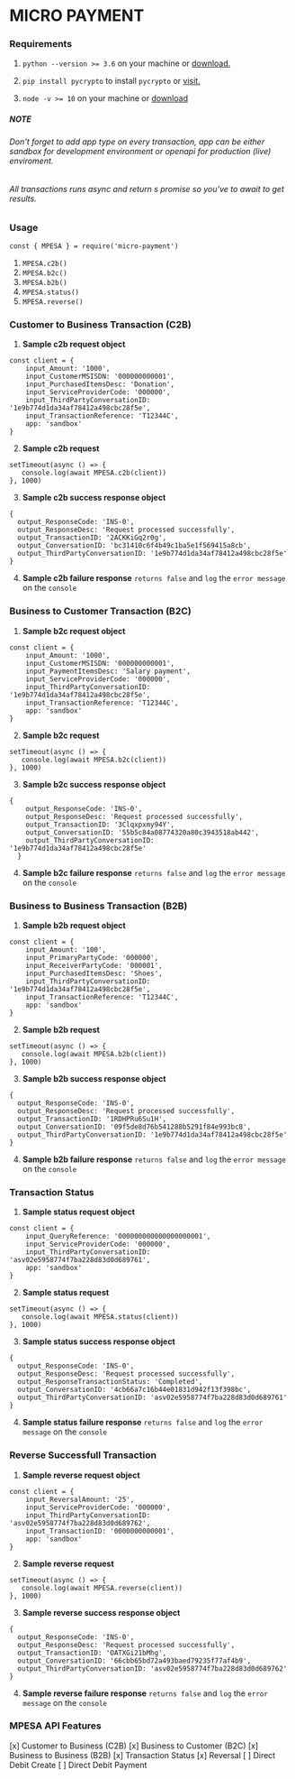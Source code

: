 # MICRO PAYMENT


### Requirements
1. `python --version >= 3.6` on your machine or [download.](https://www.python.org/downloads/)

2. `pip install pycrypto` to install `pycrypto` or [visit.](https://pypi.org/project/pycrypto/)

3. `node -v >= 10` on your machine or [download](https://nodejs.org/en/)


##### NOTE
###### Don't forget to add app type on every transaction, app can be either sandbox for development environment or openapi for production (live) enviroment.

###### All transactions runs async and return s promise so you've to await to get results.

### Usage
`const { MPESA } = require('micro-payment')`
1. `MPESA.c2b()`
2. `MPESA.b2c()`
3. `MPESA.b2b()`
4. `MPESA.status()`
5. `MPESA.reverse()`

### Customer to Business Transaction (C2B)
1. **Sample c2b request object**
```
const client = {
    input_Amount: '1000',
    input_CustomerMSISDN: '000000000001',
    input_PurchasedItemsDesc: 'Donation',
    input_ServiceProviderCode: '000000',
    input_ThirdPartyConversationID: '1e9b774d1da34af78412a498cbc28f5e',
    input_TransactionReference: 'T12344C',
    app: 'sandbox'
}
```
2. **Sample c2b request**
```
setTimeout(async () => {
   console.log(await MPESA.c2b(client))
}, 1000)
```
3. **Sample c2b success response object**
```
{
  output_ResponseCode: 'INS-0',
  output_ResponseDesc: 'Request processed successfully',
  output_TransactionID: '2ACKKiGq2r0g',
  output_ConversationID: 'bc31410c6f4b49c1ba5e1f569415a8cb',
  output_ThirdPartyConversationID: '1e9b774d1da34af78412a498cbc28f5e'      
}
```

4. **Sample c2b failure response**
`returns false` and `log` the `error message` on the `console`

### Business to Customer Transaction (B2C)
1. **Sample b2c request object**
```
const client = {
    input_Amount: '1000',
    input_CustomerMSISDN: '000000000001',
    input_PaymentItemsDesc: 'Salary payment',
    input_ServiceProviderCode: '000000',
    input_ThirdPartyConversationID: '1e9b774d1da34af78412a498cbc28f5e',
    input_TransactionReference: 'T12344C',
    app: 'sandbox'
}
```
2. **Sample b2c request**
```
setTimeout(async () => {
   console.log(await MPESA.b2c(client))
}, 1000)
```
3. **Sample b2c success response object**
```
{
    output_ResponseCode: 'INS-0',
    output_ResponseDesc: 'Request processed successfully',
    output_TransactionID: '3Clqxpxmy94Y',
    output_ConversationID: '55b5c84a08774320a80c3943518ab442',
    output_ThirdPartyConversationID: '1e9b774d1da34af78412a498cbc28f5e'      
  }
```

4. **Sample b2c failure response**
`returns false` and `log` the `error message` on the `console`

### Business to Business Transaction (B2B)
1. **Sample b2b request object**
```
const client = {
    input_Amount: '100',
    input_PrimaryPartyCode: '000000',
    input_ReceiverPartyCode: '000001',
    input_PurchasedItemsDesc: 'Shoes',
    input_ThirdPartyConversationID: '1e9b774d1da34af78412a498cbc28f5e',
    input_TransactionReference: 'T12344C',
    app: 'sandbox'
}
```
2. **Sample b2b request**
```
setTimeout(async () => {
   console.log(await MPESA.b2b(client))
}, 1000)
```
3. **Sample b2b success response object**
```
{
  output_ResponseCode: 'INS-0',
  output_ResponseDesc: 'Request processed successfully',
  output_TransactionID: '1RDHPRu6Su1H',
  output_ConversationID: '09f5de8d76b541288b5291f84e993bc8',
  output_ThirdPartyConversationID: '1e9b774d1da34af78412a498cbc28f5e'      
}
```

4. **Sample b2b failure response**
`returns false` and `log` the `error message` on the `console`

### Transaction Status
1. **Sample status request object**
```
const client = {
    input_QueryReference: '000000000000000000001',
    input_ServiceProviderCode: '000000',
    input_ThirdPartyConversationID: 'asv02e5958774f7ba228d83d0d689761',
    app: 'sandbox'
}
```
2. **Sample status request**
```
setTimeout(async () => {
   console.log(await MPESA.status(client))
}, 1000)
```
3. **Sample status success response object**
```
{
  output_ResponseCode: 'INS-0',
  output_ResponseDesc: 'Request processed successfully',
  output_ResponseTransactionStatus: 'Completed',  
  output_ConversationID: '4cb66a7c16b44e01831d942f13f398bc',
  output_ThirdPartyConversationID: 'asv02e5958774f7ba228d83d0d689761'      
}
```

4. **Sample status failure response**
`returns false` and `log` the `error message` on the `console`

### Reverse Successfull Transaction
1. **Sample reverse request object**
```
const client = {
    input_ReversalAmount: '25',
    input_ServiceProviderCode: '000000',
    input_ThirdPartyConversationID: 'asv02e5958774f7ba228d83d0d689762',
    input_TransactionID: '0000000000001',
    app: 'sandbox'
}
```
2. **Sample reverse request**
```
setTimeout(async () => {
   console.log(await MPESA.reverse(client))
}, 1000)
```
3. **Sample reverse success response object**
```
{
  output_ResponseCode: 'INS-0',
  output_ResponseDesc: 'Request processed successfully',
  output_TransactionID: 'OATXGi21bMhg',
  output_ConversationID: '66cbb65bd72a493baed79235f77af4b9',
  output_ThirdPartyConversationID: 'asv02e5958774f7ba228d83d0d689762'      
}
```

4. **Sample reverse failure response**
`returns false` and `log` the `error message` on the `console`
 
### MPESA API Features
[x] Customer to Business (C2B)
[x] Business to Customer (B2C)
[x] Business to Business (B2B)
[x] Transaction Status
[x] Reversal
[ ] Direct Debit Create
[ ] Direct Debit Payment


